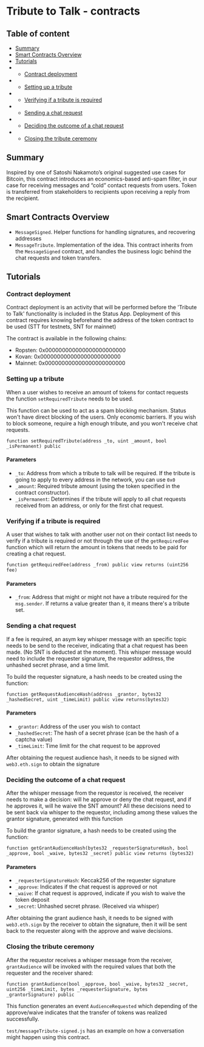 # Tribute to Talk - contracts

## Table of content
- [Summary](#summary)
- [Smart Contracts Overview](#smart-contracts-overview)
- [Tutorials](#tutorials)
- - [Contract deployment](#contract-deployment)
- - [Setting up a tribute](#setting-up-a-tribute0)
- - [Verifying if a tribute is required](#verifying-if-a-tribute-is-required)
- - [Sending a chat request](#sending-a-chat-request)
- - [Deciding the outcome of a chat request](#deciding-the-outcome-of-a-chat-request)
- - [Closing the tribute ceremony](#closing-the-tribute-ceremony)

## Summary
Inspired by one of Satoshi Nakamoto’s original suggested use cases for Bitcoin, this contract introduces an economics-based anti-spam filter, in our case for receiving messages and “cold” contact requests from users. Token is transferred from stakeholders to recipients upon receiving a reply from the recipient.

## Smart Contracts Overview
- `MessageSigned`. Helper functions for handling signatures, and recovering addresses
- `MessageTribute`. Implementation of the idea. This contract inherits from the `MessageSigned` contract, and handles the business logic behind the chat requests and token transfers. 

## Tutorials

### Contract deployment
Contract deployment is an activity that will be performed before the 'Tribute to Talk' functionality is included in the Status App. Deployment of this contract requires knowing beforehand the address of the token contract to be used (STT for testnets, SNT for mainnet)

The contract is available in the following chains:
- Ropsten: 0x000000000000000000000000
- Kovan: 0x000000000000000000000000
- Mainnet: 0x000000000000000000000000

### Setting up a tribute

When a user wishes to receive an amount of tokens for contact requests the function `setRequiredTribute` needs to be used.


This function can be used to act as a spam blocking mechanism. Status won't have direct blocking of the users. Only economic barriers. If you wish to block someone, require a high enough tribute, and you won't receive chat requests. 

```
function setRequiredTribute(address _to, uint _amount, bool _isPermanent) public
```

#### Parameters 
- `_to`: Address from which a tribute to talk will be required. If the tribute is going to apply to every address in the network, you can use `0x0`
- `_amount`: Required tribute amount (using the token specified in the contract constructor).
- `_isPermanent`: Determines if the tribute will apply to all chat requests received from an address, or only for the first chat request.

### Verifying if a tribute is required
A user that wishes to talk with another user not on their contact list needs to verify if a tribute is required or not through the use of the `getRequiredFee` function which will return the amount in tokens that needs to be paid for creating a chat request.
```
function getRequiredFee(address _from) public view returns (uint256 fee) 
``` 
#### Parameters
- `_from`: Address that might or might not have a tribute required for the `msg.sender`. If returns a value greater than `0`, it means there's a tribute set.

### Sending a chat request
If a fee is required, an asym key whisper message with an specific topic needs to be send to the receiver, indicating that a chat request has been made. (No SNT is deducted at the moment). This whisper message would need to include the requester signature, the requestor address, the unhashed secret phrase, and a time limit.

To build the requester signature, a hash needs to be created using the function: 
```
function getRequestAudienceHash(address _grantor, bytes32 _hashedSecret, uint _timeLimit) public view returns(bytes32)
``` 
#### Parameters
- `_grantor`: Address of the user you wish to contact
- `_hashedSecret`: The hash of a secret phrase (can be the hash of a captcha value)
- `_timeLimit`: Time limit for the chat request to be approved

After obtaining the request audience hash, it needs to be signed with `web3.eth.sign` to obtain the signature

### Deciding the outcome of a chat request
After the whisper message from the requestor is received, the receiver needs to make a decision: will he approve or deny the chat request, and if he approves it, will he waive the SNT amount? All these decisions need to be sent back via whisper to the requestor, including among these values the grantor signature, generated with this function

To build the grantor signature, a hash needs to be created using the function: 
```
function getGrantAudienceHash(bytes32 _requesterSignatureHash, bool _approve, bool _waive, bytes32 _secret) public view returns (bytes32)
``` 
#### Parameters
- `_requesterSignatureHash`: Keccak256 of the requester signature
- `_approve`: Indicates if the chat request is approved or not
- `_waive`: If chat request is approved, indicate if you wish to waive the token deposit
- `_secret`: Unhashed secret phrase. (Received via whisper)

After obtaining the grant audience hash, it needs to be signed with `web3.eth.sign` by the receiver to obtain the signature, then it will be sent back to the requester along with the approve and waive decisions.

### Closing the tribute ceremony
After the requestor receives a whisper message from the receiver, `grantAudience` will be invoked with the required values that both the requester and the receiver shared:

```
function grantAudience(bool _approve, bool _waive, bytes32 _secret, uint256 _timeLimit, bytes _requesterSignature, bytes _grantorSignature) public
```

This function generates an event `AudienceRequested` which depending of the approve/waive indicates that the transfer of tokens was realized successfully.



`test/messageTribute-signed.js` has an example on how a conversation might happen using this contract.
